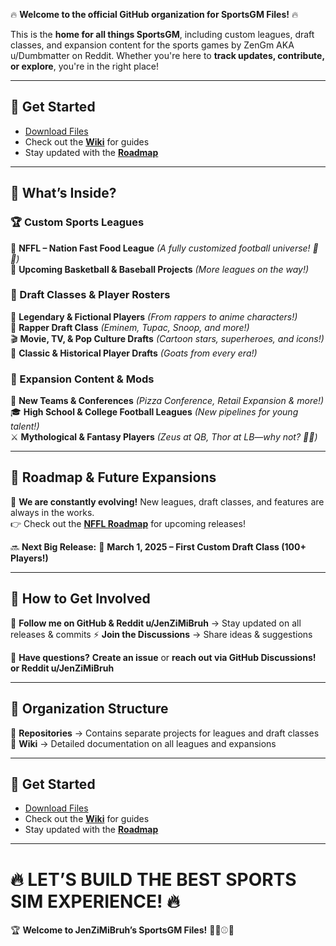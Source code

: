 🔥 **Welcome to the official GitHub organization for SportsGM Files!** 🔥  

This is the **home for all things SportsGM**, including custom leagues, draft classes, and expansion content for the sports games by ZenGm AKA u/Dumbmatter on Reddit. Whether you're here to **track updates, contribute, or explore**, you're in the right place!

---

## **🚀 Get Started**
- [Download Files](https://github.com/JenZiMiBruhh/FootballGM)
- Check out the **[Wiki](https://github.com/JenZiMiBruh/SportsGM/wiki)** for guides  
- Stay updated with the **[Roadmap](https://github.com/JenZiMiBruh/SportsGM/projects/1)**  

---

## **📌 What’s Inside?**
### **🏆 Custom Sports Leagues**
🚀 **NFFL – Nation Fast Food League** *(A fully customized football universe! 🍔🍟)*  
🏀 **Upcoming Basketball & Baseball Projects** *(More leagues on the way!)*  

### **📜 Draft Classes & Player Rosters**
👑 **Legendary & Fictional Players** *(From rappers to anime characters!)*  
🎤 **Rapper Draft Class** *(Eminem, Tupac, Snoop, and more!)*  
🎬 **Movie, TV, & Pop Culture Drafts** *(Cartoon stars, superheroes, and icons!)*  
🏈 **Classic & Historical Player Drafts** *(Goats from every era!)*  

### **🚀 Expansion Content & Mods**
🍕 **New Teams & Conferences** *(Pizza Conference, Retail Expansion & more!)*  
🎓 **High School & College Football Leagues** *(New pipelines for young talent!)*  
⚔️ **Mythological & Fantasy Players** *(Zeus at QB, Thor at LB—why not? 🤯🔥)*  

---

## **📆 Roadmap & Future Expansions**
🚀 **We are constantly evolving!** New leagues, draft classes, and features are always in the works.  
👉 Check out the **[NFFL Roadmap](https://github.com/orgs/JenZiMiBruhh/projects/1/views/1)** for upcoming releases!  

🔜 **Next Big Release:**
📅 **March 1, 2025 – First Custom Draft Class (100+ Players!)**  

---

## **🔗 How to Get Involved**
👥 **Follow me on GitHub & Reddit u/JenZiMiBruh** → Stay updated on all releases & commits
⚡ **Join the Discussions** → Share ideas & suggestions  


💬 **Have questions?** **Create an issue** or **reach out via GitHub Discussions! or Reddit u/JenZiMiBruh**  

---

## **💾 Organization Structure**
📂 **Repositories** → Contains separate projects for leagues and draft classes 
📜 **Wiki** → Detailed documentation on all leagues and expansions  

---

## **🚀 Get Started**
- [Download Files](https://github.com/JenZiMiBruhh/FootballGM)
- Check out the **[Wiki](https://github.com/JenZiMiBruh/SportsGM/wiki)** for guides  
- Stay updated with the **[Roadmap](https://github.com/JenZiMiBruh/SportsGM/projects/1)**  

---

# **🔥 LET’S BUILD THE BEST SPORTS SIM EXPERIENCE! 🔥**  
🏆 **Welcome to JenZiMiBruh’s SportsGM Files!** 🏈🏀⚾🔥
